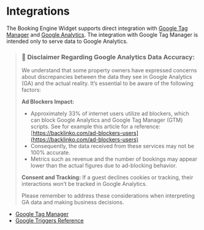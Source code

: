 # Integrations

The Booking Engine Widget supports direct integration with [Google Tag Manager](https://marketingplatform.google.com/about/tag-manager/) and [Google Analytics](https://marketingplatform.google.com/about/analytics/).
The integration with Google Tag Manager is intended only to serve data to Google Analytics.

> ### 🚨 Disclaimer Regarding Google Analytics Data Accuracy: 
> 
> We understand that some property owners have expressed concerns about discrepancies between the data they see in Google Analytics (GA) and the actual reality. It’s essential to be aware of the following factors:
> 
> **Ad Blockers Impact:**
> - Approximately 33% of internet users utilize ad blockers, which can block Google Analytics and Google Tag Manager (GTM) scripts. See for example this article for a reference: [https://backlinko.com/ad-blockers-users](https://backlinko.com/ad-blockers-users)
> - Consequently, the data received from these services may not be 100% accurate.
> - Metrics such as revenue and the number of bookings may appear lower than the actual figures due to ad-blocking behavior.
> 
> **Consent and Tracking:**
> If a guest declines cookies or tracking, their interactions won’t be tracked in Google Analytics.
> 
> Please remember to address these considerations when interpreting GA data and making business decisions.


* [Google Tag Manager](google-tag-manager.md)
* [Google Triggers Reference](google-triggers-reference.md)
